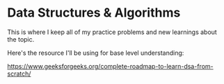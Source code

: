 # Data Structures & Algorithms
This is where I keep all of my practice problems and new learnings about the topic.

Here's the resource I'll be using for base level understanding:

https://www.geeksforgeeks.org/complete-roadmap-to-learn-dsa-from-scratch/
